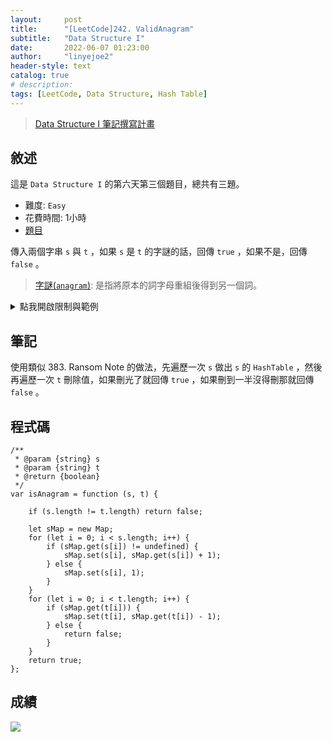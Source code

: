 ```yaml
---
layout:     post
title:      "[LeetCode]242. ValidAnagram"
subtitle:   "Data Structure I"
date:       2022-06-07 01:23:00
author:     "linyejoe2"
header-style: text
catalog: true
# description: 
tags: [LeetCode, Data Structure, Hash Table]
---
```


>[Data Structure I 筆記撰寫計畫](/2022/05/30/leetcode/Data%20Structure/Data%20Structure%20I/Starting_write_Data_Structure_I_note/)

## 敘述

這是 `Data Structure I` 的第六天第三個題目，總共有三題。

+ 難度: `Easy`
+ 花費時間: 1小時
+ [題目](https://leetcode.com/problems/valid-anagram/)

傳入兩個字串 `s` 與 `t` ，如果 `s` 是 `t` 的字謎的話，回傳 `true` ，如果不是，回傳 `false` 。

<!--more-->

>[字謎(`anagram`)](https://zh.wikipedia.org/zh-tw/%E6%98%93%E4%BD%8D%E6%9E%84%E8%AF%8D%E6%B8%B8%E6%88%8F): 是指將原本的詞字母重組後得到另一個詞。

<details><summary>點我開啟限制與範例</summary>
<pre>

**限制:**

-   `1 <= s.length, t.length <= 5 * 104`
-   `s` and `t` consist of lowercase English letters.


**Example 1:**


```=
Input: s = "anagram", t = "nagaram"
Output: true
```

**Example 2:**

```=
Input: s = "rat", t = "car"
Output: false
```


</pre></details>

## 筆記

使用類似 383. Ransom Note 的做法，先遍歷一次 `s` 做出 `s` 的 `HashTable` ，然後再遍歷一次 `t` 刪除值，如果刪光了就回傳 `true` ，如果刪到一半沒得刪那就回傳 `false` 。

## 程式碼

```js=
/**
 * @param {string} s
 * @param {string} t
 * @return {boolean}
 */
var isAnagram = function (s, t) {

    if (s.length != t.length) return false;

    let sMap = new Map;
    for (let i = 0; i < s.length; i++) {
        if (sMap.get(s[i]) != undefined) {
            sMap.set(s[i], sMap.get(s[i]) + 1);
        } else {
            sMap.set(s[i], 1);
        }
    }
    for (let i = 0; i < t.length; i++) {
        if (sMap.get(t[i])) {
            sMap.set(t[i], sMap.get(t[i]) - 1);
        } else {
            return false;
        }
    }
    return true;
};
```

## 成績

![](https://i.imgur.com/vedoT7B.png)


<details style='display:none;'><summary>點我開啟舊寫法/失敗寫法</summary>
<pre>

</pre></details>

<!-- ##### 參考資料 -->

